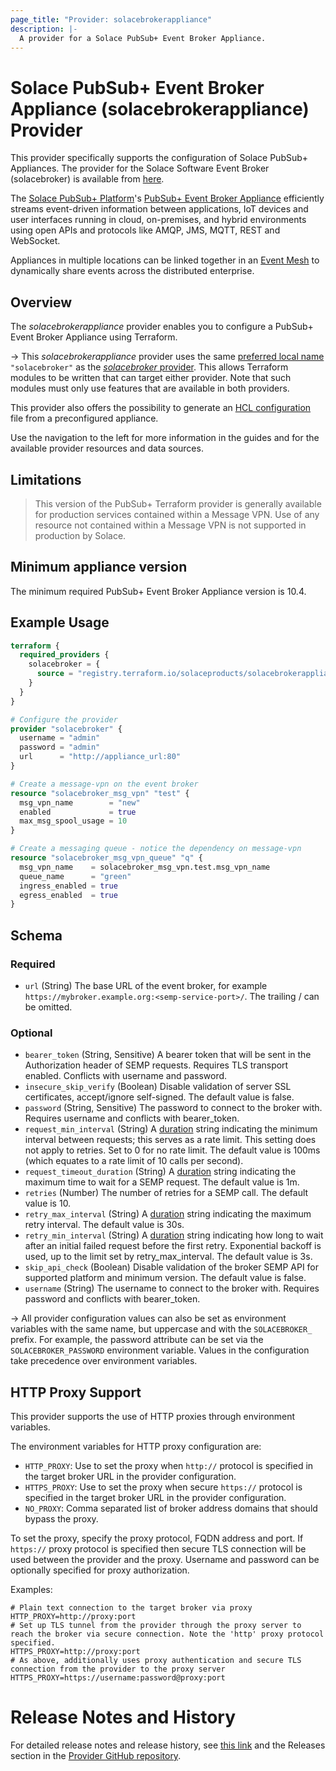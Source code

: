 ```yaml
---
page_title: "Provider: solacebrokerappliance"
description: |-
  A provider for a Solace PubSub+ Event Broker Appliance.  
---
```


# Solace PubSub+ Event Broker Appliance (solacebrokerappliance) Provider

This provider specifically supports the configuration of Solace PubSub+ Appliances. The provider for the Solace Software Event Broker (solacebroker) is available from [here](https://registry.terraform.io/providers/solaceproducts/solacebroker/latest).

The [Solace PubSub+ Platform](https://solace.com/products/platform/)'s [PubSub+ Event Broker Appliance](https://solace.com/products/event-broker/appliance/)
efficiently streams event-driven information between applications, IoT devices and user interfaces running in cloud, on-premises, and hybrid environments 
using open APIs and protocols like AMQP, JMS, MQTT, REST and WebSocket.

Appliances in multiple locations can be linked together in an [Event Mesh](https://solace.com/what-is-an-event-mesh/) 
to dynamically share events across the distributed enterprise.

## Overview

The _solacebrokerappliance_ provider enables you to configure a PubSub+ Event Broker Appliance using Terraform.

-> This _solacebrokerappliance_ provider uses the same [preferred local name](https://developer.hashicorp.com/terraform/language/providers/requirements#local-names) `"solacebroker"` as 
the [_solacebroker_ provider](https://registry.terraform.io/providers/solaceproducts/solacebrokerappliance/latest).
This allows Terraform modules to be written that can target either provider. Note that such modules must only use features that are available in both providers.

This provider also offers the possibility to generate an [HCL configuration](https://developer.hashicorp.com/terraform/language) file from a preconfigured appliance.

Use the navigation to the left for more information in the guides and for the available provider resources and data sources.

## Limitations

> This version of the PubSub+ Terraform provider is generally available for production services contained within a Message VPN.  Use of any resource not contained within a Message VPN is not supported in production by Solace.

## Minimum appliance version

The minimum required PubSub+ Event Broker Appliance version is 10.4.

## Example Usage

```terraform
terraform {
  required_providers {
    solacebroker = {
      source = "registry.terraform.io/solaceproducts/solacebrokerappliance"
    }
  }
}

# Configure the provider
provider "solacebroker" {
  username = "admin"
  password = "admin"
  url      = "http://appliance_url:80"
}

# Create a message-vpn on the event broker
resource "solacebroker_msg_vpn" "test" {
  msg_vpn_name        = "new"
  enabled             = true
  max_msg_spool_usage = 10
}

# Create a messaging queue - notice the dependency on message-vpn
resource "solacebroker_msg_vpn_queue" "q" {
  msg_vpn_name    = solacebroker_msg_vpn.test.msg_vpn_name
  queue_name      = "green"
  ingress_enabled = true
  egress_enabled  = true
}
```

<!-- schema generated by tfplugindocs -->
## Schema

### Required

- `url` (String) The base URL of the event broker, for example `https://mybroker.example.org:<semp-service-port>/`. The trailing / can be omitted.

### Optional

- `bearer_token` (String, Sensitive) A bearer token that will be sent in the Authorization header of SEMP requests. Requires TLS transport enabled. Conflicts with username and password.
- `insecure_skip_verify` (Boolean) Disable validation of server SSL certificates, accept/ignore self-signed. The default value is false.
- `password` (String, Sensitive) The password to connect to the broker with. Requires username and conflicts with bearer_token.
- `request_min_interval` (String) A [duration](https://pkg.go.dev/maze.io/x/duration#ParseDuration) string indicating the minimum interval between requests; this serves as a rate limit. This setting does not apply to retries. Set to 0 for no rate limit. The default value is 100ms (which equates to a rate limit of 10 calls per second).
- `request_timeout_duration` (String) A [duration](https://pkg.go.dev/maze.io/x/duration#ParseDuration) string indicating the maximum time to wait for a SEMP request.  The default value is 1m.
- `retries` (Number) The number of retries for a SEMP call. The default value is 10.
- `retry_max_interval` (String) A [duration](https://pkg.go.dev/maze.io/x/duration#ParseDuration) string indicating the maximum retry interval. The default value is 30s.
- `retry_min_interval` (String) A [duration](https://pkg.go.dev/maze.io/x/duration#ParseDuration) string indicating how long to wait after an initial failed request before the first retry.  Exponential backoff is used, up to the limit set by retry_max_interval. The default value is 3s.
- `skip_api_check` (Boolean) Disable validation of the broker SEMP API for supported platform and minimum version. The default value is false.
- `username` (String) The username to connect to the broker with.  Requires password and conflicts with bearer_token.

-> All provider configuration values can also be set as environment variables with the same name, but uppercase and with the `SOLACEBROKER_` prefix.
For example, the password attribute can be set via the `SOLACEBROKER_PASSWORD` environment variable.  Values in the configuration take precedence over environment variables.

## HTTP Proxy Support

This provider supports the use of HTTP proxies through environment variables.

The environment variables for HTTP proxy configuration are:
* `HTTP_PROXY`: Use to set the proxy when `http://` protocol is specified in the target broker URL in the provider configuration.
* `HTTPS_PROXY`: Use to set the proxy when secure `https://` protocol is specified in the target broker URL in the provider configuration.
* `NO_PROXY`: Comma separated list of broker address domains that should bypass the proxy.

To set the proxy, specify the proxy protocol, FQDN address and port. If `https://` proxy protocol is specified then secure TLS connection will be used between the provider and the proxy. Username and password can be optionally specified for proxy authorization.

Examples:
```shell
# Plain text connection to the target broker via proxy
HTTP_PROXY=http://proxy:port
# Set up TLS tunnel from the provider through the proxy server to reach the broker via secure connection. Note the 'http' proxy protocol specified.
HTTPS_PROXY=http://proxy:port
# As above, additionally uses proxy authentication and secure TLS connection from the provider to the proxy server
HTTPS_PROXY=https://username:password@proxy:port
```

# Release Notes and History

For detailed release notes and release history, see [this link](https://products.solace.com/download/DSEMP_TERRAFORM_HW_BROKER_PROVIDER_RN) and the Releases section in the [Provider GitHub repository](https://github.com/SolaceProducts/terraform-provider-solacebrokerappliance/releases).
